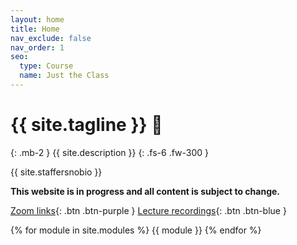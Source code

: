 ```yaml
---
layout: home
title: Home
nav_exclude: false
nav_order: 1
seo:
  type: Course
  name: Just the Class
---
```


# {{ site.tagline }} 🧠
{: .mb-2 }
{{ site.description }}
{: .fs-6 .fw-300 }

{{ site.staffersnobio }}

**This website is in progress and all content is subject to change.**

[Zoom links](https://campuswire.com/c/GF82D3B2E/feed/1){: .btn .btn-purple } [Lecture recordings](#){: .btn .btn-blue }

{% for module in site.modules %}
{{ module }}
{% endfor %}
